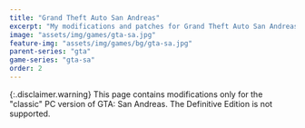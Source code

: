 ```yaml
---
title: "Grand Theft Auto San Andreas"
excerpt: "My modifications and patches for Grand Theft Auto San Andreas: SilentPatch, GInput, ASI Loader and more."
image: "assets/img/games/gta-sa.jpg"
feature-img: "assets/img/games/bg/gta-sa.jpg"
parent-series: "gta"
game-series: "gta-sa"
order: 2
---
```

{:.disclaimer.warning}
This page contains modifications only for the "classic" PC version of GTA: San Andreas. The Definitive Edition is not supported.
